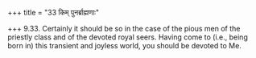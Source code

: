 +++
title = "33 किम् पुनर्ब्राह्मणाः"

+++
9.33. Certainly it should be so in the case of the pious men of the
priestly class and of the devoted royal seers. Having come to (i.e.,
being born in) this transient and joyless world, you should be devoted
to Me.
